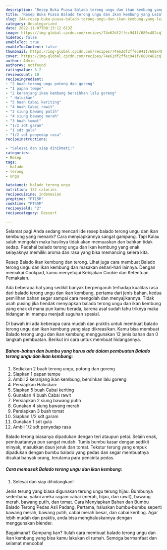 ```yaml
---
description: "Resep Buka Puasa Balado terong ungu dan ikan kembung yang Lezat"
title: "Resep Buka Puasa Balado terong ungu dan ikan kembung yang Lezat"
slug: 244-resep-buka-puasa-balado-terong-ungu-dan-ikan-kembung-yang-lezat
category: Uncategorized
date: 2022-11-07T08:13:12.613Z
image: https://img-global.cpcdn.com/recipes/74e62df2ffec941f/680x482cq70/balado-terong-ungu-dan-ikan-kembung-foto-resep-utama.jpg
hideToc: false
enableToc: true
enableTocContent: false
thumbnail: https://img-global.cpcdn.com/recipes/74e62df2ffec941f/680x482cq70/balado-terong-ungu-dan-ikan-kembung-foto-resep-utama.jpg
cover: https://img-global.cpcdn.com/recipes/74e62df2ffec941f/680x482cq70/balado-terong-ungu-dan-ikan-kembung-foto-resep-utama.jpg
author: Admin
authorAv: notfound
ratingvalue: 3.2
reviewcount: 10
recipeingredient:
- "2 buah terong ungu potong dan goreng"
- "1 papan tempe"
- "2 keranjang ikan kembung bersihkan lalu goreng"
- " Haluskan"
- "5 buah Cabai keriting"
- "4 buah Cabai rawit"
- "2 siung bawang putih"
- "4 siung bawang merah"
- "3 buah tomat"
- "1/2 sdt garam"
- "1 sdt gula"
- "1/2 sdt penyedap rasa"
recipeinstructions:

- "Selesai dan siap dinikmati!"
categories:
- Resep
tags:
- balado
- terong
- ungu

katakunci: balado terong ungu 
nutrition: 132 calories
recipecuisine: Indonesian
preptime: "PT15M"
cooktime: "PT45M"
recipeyield: "2"
recipecategory: Dessert

---
```



Selamat pagi Anda sedang mencari ide resep balado terong ungu dan ikan kembung yang menarik? Cara menyiapkannya sangat gampang. Tapi Kalau salah mengolah maka hasilnya tidak akan memuaskan dan bahkan tidak sedap. Padahal balado terong ungu dan ikan kembung yang enak selayaknya memiliki aroma dan rasa yang bisa memancing selera kita.


Resep Balado ikan kembung dan terong. Lihat juga cara membuat Balado terong ungu dan ikan kembung dan masakan sehari-hari lainnya. Dengan memakai Cookpad, kamu menyetujui Kebijakan Cookie dan Ketentuan Pemakaian.

Ada beberapa hal yang sedikit banyak berpengaruh terhadap kualitas rasa dari balado terong ungu dan ikan kembung, pertama dari jenis bahan, kedua pemilihan bahan segar sampai cara mengolah dan menyajikannya. Tidak usah pusing jika hendak menyiapkan balado terong ungu dan ikan kembung yang enak di mana pun kamu berada, karena asal sudah tahu triknya maka hidangan ini mampu menjadi suguhan spesial.


Di bawah ini ada beberapa cara mudah dan praktis untuk membuat balado terong ungu dan ikan kembung yang siap dikreasikan. Kamu bisa membuat Balado terong ungu dan ikan kembung menggunakan 12 jenis bahan dan 0 langkah pembuatan. Berikut ini cara untuk membuat hidangannya.

<!--inarticleads1-->

##### Bahan-bahan dan bumbu yang harus ada dalam pembuatan Balado terong ungu dan ikan kembung:

1. Sediakan 2 buah terong ungu, potong dan goreng
1. Siapkan 1 papan tempe
1. Ambil 2 keranjang ikan kembung, bersihkan lalu goreng
1. Persiapkan  Haluskan:
1. Siapkan 5 buah Cabai keriting
1. Gunakan 4 buah Cabai rawit
1. Persiapkan 2 siung bawang putih
1. Gunakan 4 siung bawang merah
1. Persiapkan 3 buah tomat
1. Siapkan 1/2 sdt garam
1. Gunakan 1 sdt gula
1. Ambil 1/2 sdt penyedap rasa


Balado terong biasanya dipadukan dengan teri ataupun petai. Selain enak, pembuatannya pun sangat mudah. Tumis bumbu kasar dengan sedikit minyak, masukkan daun jeruk dan tomat. Tekstur terung yang empuk dipadukan dengan bumbu balado yang pedas dan segar membuatnya disukai banyak orang, terutama para pencinta pedas. 

<!--inarticleads2-->

##### Cara memasak Balado terong ungu dan ikan kembung:


1. Selesai dan siap dihidangkan!

Jenis terung yang biasa digunakan terung ungu terung hijau. Bumbunya sederhana, yakni aneka ragam cabai (merah, hijau, dan rawit), bawang merah, bawang putih, dan tomat. Cara Menyiapkan Bahan dan Bumbu Balado Terong Pedas Asli Padang. Pertama, haluskan bumbu-bumbu seperti bawang merah, bawang putih, cabai merah besar, dan cabai keriting. Agar lebih mudah dan praktis, anda bisa menghaluskannya dengan menggunakan blender. 

Bagaimana? Gampang kan? Itulah cara membuat balado terong ungu dan ikan kembung yang bisa kamu lakukan di rumah. Semoga bermanfaat dan selamat mencoba!
